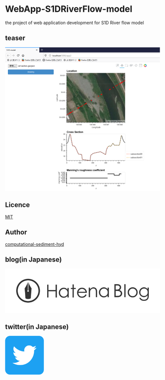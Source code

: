 # WebApp-S1DRiverFlow-model
the project of web application development  for S1D River flow model

## teaser

![demo](/teaser/desk.png)

## Licence

[MIT](https://raw.githubusercontent.com/computational-sediment-hyd/WebApp-S1DRiverFlow-model/master/LICENSE)

## Author

[computational-sediment-hyd](https://github.com/computational-sediment-hyd)

## blog(in Japanese)

[![Alt text](/logo/hatenablog-logotype.svg)](https://computational-sediment-hyd.hatenablog.jp/)

## twitter(in Japanese)

<!-- [![Alt text](/logo/Twitter_Social_Icon_Rounded_Square_Color.svg)](https://twitter.com/CSHforF) -->

<a href="https://twitter.com/CSHforF"><img src="/logo/Twitter_Social_Icon_Rounded_Square_Color.svg" width=25%>
